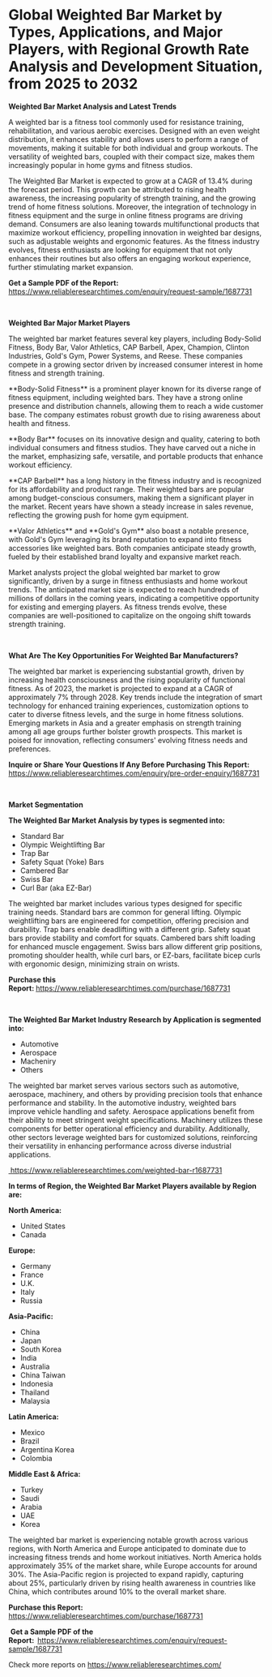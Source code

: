 <p><h1>Global Weighted Bar Market by Types, Applications, and Major Players, with Regional Growth Rate Analysis and Development Situation, from 2025 to 2032</h1></p><p><strong>Weighted Bar Market Analysis and Latest Trends</strong></p>
<p><p>A weighted bar is a fitness tool commonly used for resistance training, rehabilitation, and various aerobic exercises. Designed with an even weight distribution, it enhances stability and allows users to perform a range of movements, making it suitable for both individual and group workouts. The versatility of weighted bars, coupled with their compact size, makes them increasingly popular in home gyms and fitness studios.</p><p>The Weighted Bar Market is expected to grow at a CAGR of 13.4% during the forecast period. This growth can be attributed to rising health awareness, the increasing popularity of strength training, and the growing trend of home fitness solutions. Moreover, the integration of technology in fitness equipment and the surge in online fitness programs are driving demand. Consumers are also leaning towards multifunctional products that maximize workout efficiency, propelling innovation in weighted bar designs, such as adjustable weights and ergonomic features. As the fitness industry evolves, fitness enthusiasts are looking for equipment that not only enhances their routines but also offers an engaging workout experience, further stimulating market expansion.</p></p>
<p><strong>Get a Sample PDF of the Report:&nbsp;</strong> <a href="https://www.reliableresearchtimes.com/enquiry/request-sample/1687731?utm_campaign=3216&utm_medium=2&utm_source=Github&utm_content=ia&utm_term=01042025&utm_id=weighted-bar">https://www.reliableresearchtimes.com/enquiry/request-sample/1687731</a></p>
<p>&nbsp;</p>
<p><strong>Weighted Bar Major Market Players</strong></p>
<p><p>The weighted bar market features several key players, including Body-Solid Fitness, Body Bar, Valor Athletics, CAP Barbell, Apex, Champion, Clinton Industries, Gold's Gym, Power Systems, and Reese. These companies compete in a growing sector driven by increased consumer interest in home fitness and strength training.</p><p>**Body-Solid Fitness** is a prominent player known for its diverse range of fitness equipment, including weighted bars. They have a strong online presence and distribution channels, allowing them to reach a wide customer base. The company estimates robust growth due to rising awareness about health and fitness. </p><p>**Body Bar** focuses on its innovative design and quality, catering to both individual consumers and fitness studios. They have carved out a niche in the market, emphasizing safe, versatile, and portable products that enhance workout efficiency. </p><p>**CAP Barbell** has a long history in the fitness industry and is recognized for its affordability and product range. Their weighted bars are popular among budget-conscious consumers, making them a significant player in the market. Recent years have shown a steady increase in sales revenue, reflecting the growing push for home gym equipment.</p><p>**Valor Athletics** and **Gold's Gym** also boast a notable presence, with Gold's Gym leveraging its brand reputation to expand into fitness accessories like weighted bars. Both companies anticipate steady growth, fueled by their established brand loyalty and expansive market reach.</p><p>Market analysts project the global weighted bar market to grow significantly, driven by a surge in fitness enthusiasts and home workout trends. The anticipated market size is expected to reach hundreds of millions of dollars in the coming years, indicating a competitive opportunity for existing and emerging players. As fitness trends evolve, these companies are well-positioned to capitalize on the ongoing shift towards strength training.</p></p>
<p>&nbsp;</p>
<p><strong>What Are The Key Opportunities For Weighted Bar Manufacturers?</strong></p>
<p><p>The weighted bar market is experiencing substantial growth, driven by increasing health consciousness and the rising popularity of functional fitness. As of 2023, the market is projected to expand at a CAGR of approximately 7% through 2028. Key trends include the integration of smart technology for enhanced training experiences, customization options to cater to diverse fitness levels, and the surge in home fitness solutions. Emerging markets in Asia and a greater emphasis on strength training among all age groups further bolster growth prospects. This market is poised for innovation, reflecting consumers' evolving fitness needs and preferences.</p></p>
<p><strong>Inquire or Share Your Questions If Any Before Purchasing This Report:</strong> <a href="https://www.reliableresearchtimes.com/enquiry/pre-order-enquiry/1687731?utm_campaign=3216&utm_medium=2&utm_source=Github&utm_content=ia&utm_term=01042025&utm_id=weighted-bar">https://www.reliableresearchtimes.com/enquiry/pre-order-enquiry/1687731</a></p>
<p>&nbsp;</p>
<p><strong>Market Segmentation</strong></p>
<p><strong>The Weighted Bar Market Analysis by types is segmented into:</strong></p>
<p><ul><li>Standard Bar</li><li>Olympic Weightlifting Bar</li><li>Trap Bar</li><li>Safety Squat (Yoke) Bars</li><li>Cambered Bar</li><li>Swiss Bar</li><li>Curl Bar (aka EZ-Bar)</li></ul></p>
<p><p>The weighted bar market includes various types designed for specific training needs. Standard bars are common for general lifting. Olympic weightlifting bars are engineered for competition, offering precision and durability. Trap bars enable deadlifting with a different grip. Safety squat bars provide stability and comfort for squats. Cambered bars shift loading for enhanced muscle engagement. Swiss bars allow different grip positions, promoting shoulder health, while curl bars, or EZ-bars, facilitate bicep curls with ergonomic design, minimizing strain on wrists.</p></p>
<p><strong>Purchase this Report:&nbsp;</strong><a href="https://www.reliableresearchtimes.com/purchase/1687731?utm_campaign=3216&utm_medium=2&utm_source=Github&utm_content=ia&utm_term=01042025&utm_id=weighted-bar">https://www.reliableresearchtimes.com/purchase/1687731</a></p>
<p>&nbsp;</p>
<p><strong>The Weighted Bar Market Industry Research by Application is segmented into:</strong></p>
<p><ul><li>Automotive</li><li>Aerospace</li><li>Macheniry</li><li>Others</li></ul></p>
<p><p>The weighted bar market serves various sectors such as automotive, aerospace, machinery, and others by providing precision tools that enhance performance and stability. In the automotive industry, weighted bars improve vehicle handling and safety. Aerospace applications benefit from their ability to meet stringent weight specifications. Machinery utilizes these components for better operational efficiency and durability. Additionally, other sectors leverage weighted bars for customized solutions, reinforcing their versatility in enhancing performance across diverse industrial applications.</p></p>
<p><a href="https://www.reliableresearchtimes.com/weighted-bar-r1687731?utm_campaign=3216&utm_medium=2&utm_source=Github&utm_content=ia&utm_term=01042025&utm_id=weighted-bar">&nbsp;https://www.reliableresearchtimes.com/weighted-bar-r1687731</a></p>
<p><strong>In terms of Region, the Weighted Bar Market Players available by Region are:</strong></p>
<p>
    <p> <strong> North America: </strong>
        <ul>
            <li>United States</li>
            <li>Canada</li>
        </ul>
        </p> 
    <p> <strong> Europe: </strong>
        <ul>
            <li>Germany</li>
            <li>France</li>
            <li>U.K.</li>
            <li>Italy</li>
            <li>Russia</li>
        </ul>
        </p> 
    <p> <strong> Asia-Pacific: </strong>
        <ul>
            <li>China</li>
            <li>Japan</li>
            <li>South Korea</li>
            <li>India</li>
            <li>Australia</li>
            <li>China Taiwan</li>
            <li>Indonesia</li>
            <li>Thailand</li>
            <li>Malaysia</li>
        </ul>
        </p> 
    <p> <strong> Latin America: </strong>
        <ul>
            <li>Mexico</li>
            <li>Brazil</li>
            <li>Argentina Korea</li>
            <li>Colombia</li>
        </ul>
        </p> 
    <p> <strong> Middle East & Africa: </strong>
        <ul>
            <li>Turkey</li>
            <li>Saudi</li>
            <li>Arabia</li>
            <li>UAE</li>
            <li>Korea</li>
        </ul>
    </p>
    </p>
<p><p>The weighted bar market is experiencing notable growth across various regions, with North America and Europe anticipated to dominate due to increasing fitness trends and home workout initiatives. North America holds approximately 35% of the market share, while Europe accounts for around 30%. The Asia-Pacific region is projected to expand rapidly, capturing about 25%, particularly driven by rising health awareness in countries like China, which contributes around 10% to the overall market share.</p></p>
<p><strong>Purchase this Report: </strong><a href="https://www.reliableresearchtimes.com/purchase/1687731?utm_campaign=3216&utm_medium=2&utm_source=Github&utm_content=ia&utm_term=01042025&utm_id=weighted-bar">https://www.reliableresearchtimes.com/purchase/1687731</a></p>
<p>&nbsp;<strong>Get a Sample PDF of the Report:&nbsp;&nbsp;</strong><a href="https://www.reliableresearchtimes.com/enquiry/request-sample/1687731?utm_campaign=3216&utm_medium=2&utm_source=Github&utm_content=ia&utm_term=01042025&utm_id=weighted-bar">https://www.reliableresearchtimes.com/enquiry/request-sample/1687731</a></p>
<p><strong></strong></p>
<p>Check more reports on <a href="https://www.reliableresearchtimes.com/?utm_campaign=3216&utm_medium=2&utm_source=Github&utm_content=ia&utm_term=01042025&utm_id=weighted-bar">https://www.reliableresearchtimes.com/</a></p>